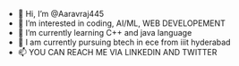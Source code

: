 - 👋 Hi, I’m @Aaravraj445
- 👀 I’m interested in coding, AI/ML, WEB DEVELOPEMENT
- 🌱 I’m currently learning C++ and java language
- 💞️ I am currently pursuing btech in ece from iiit hyderabad
- 📫 YOU CAN REACH ME VIA LINKEDIN AND TWITTER
